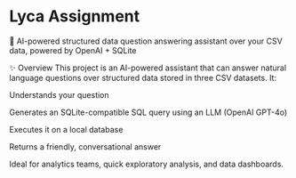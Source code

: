 # Lyca Assignment
🧠 AI-powered structured data question answering assistant over your CSV data, powered by OpenAI + SQLite

✨ Overview
This project is an AI-powered assistant that can answer natural language questions over structured data stored in three CSV datasets.
It:

Understands your question

Generates an SQLite-compatible SQL query using an LLM (OpenAI GPT-4o)

Executes it on a local database

Returns a friendly, conversational answer

Ideal for analytics teams, quick exploratory analysis, and data dashboards.
